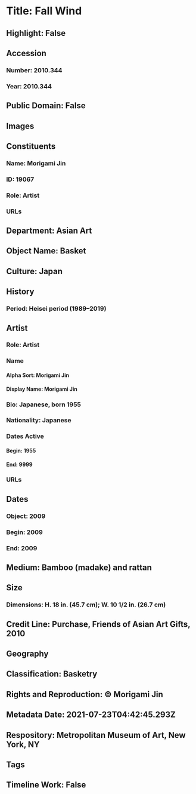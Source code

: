 # Title: Fall Wind
## Highlight: False
## Accession
### Number: 2010.344
### Year: 2010.344
## Public Domain: False
## Images
## Constituents
### Name: Morigami Jin
### ID: 19067
### Role: Artist
### URLs
## Department: Asian Art
## Object Name: Basket
## Culture: Japan
## History
### Period: Heisei period (1989–2019)
## Artist
### Role: Artist
### Name
#### Alpha Sort: Morigami Jin
#### Display Name: Morigami Jin
### Bio: Japanese, born 1955
### Nationality: Japanese
### Dates Active
#### Begin: 1955
#### End: 9999
### URLs
## Dates
### Object: 2009
### Begin: 2009
### End: 2009
## Medium: Bamboo (madake) and rattan
## Size
### Dimensions: H. 18 in. (45.7 cm); W. 10 1/2 in. (26.7 cm)
## Credit Line: Purchase, Friends of Asian Art Gifts, 2010
## Geography
## Classification: Basketry
## Rights and Reproduction: © Morigami Jin
## Metadata Date: 2021-07-23T04:42:45.293Z
## Respository: Metropolitan Museum of Art, New York, NY
## Tags
## Timeline Work: False